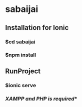 # sabaijai
## Installation for Ionic 
### $cd sabaijai
### $npm install
## RunProject
### $ionic serve
### ***XAMPP and PHP is required****
